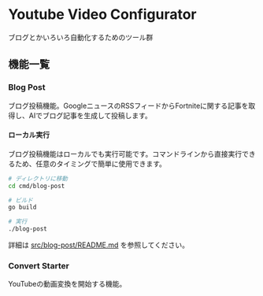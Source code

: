 # Youtube Video Configurator

ブログとかいろいろ自動化するためのツール群

## 機能一覧

### Blog Post

ブログ投稿機能。GoogleニュースのRSSフィードからFortniteに関する記事を取得し、AIでブログ記事を生成して投稿します。

#### ローカル実行

ブログ投稿機能はローカルでも実行可能です。コマンドラインから直接実行できるため、任意のタイミングで簡単に使用できます。

```bash
# ディレクトリに移動
cd cmd/blog-post

# ビルド
go build

# 実行
./blog-post
```

詳細は [src/blog-post/README.md](src/blog-post/README.md) を参照してください。

### Convert Starter

YouTubeの動画変換を開始する機能。